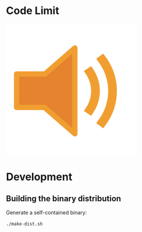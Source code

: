 # Code Limit

![Logo](docs/codelimit-logo-360x360.png)

# Development

## Building the binary distribution

Generate a self-contained binary:

```shell
./make-dist.sh
```
